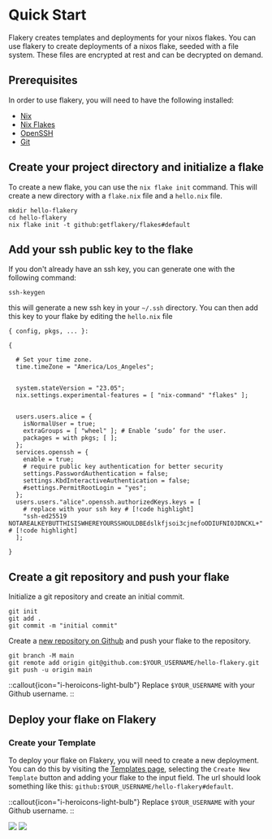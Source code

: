 # Quick Start

Flakery creates templates and deployments for your nixos flakes. You can use flakery to create deployments of a nixos flake, seeded with a file system. These files are encrypted at rest and can be decrypted on demand. 

## Prerequisites

In order to use flakery, you will need to have the following installed:

- [Nix](https://nixos.org/download.html)
- [Nix Flakes](https://nixos.wiki/wiki/Flakes)
- [OpenSSH](https://www.openssh.com/)
- [Git](https://git-scm.com/)

## Create your project directory and initialize a flake

To create a new flake, you can use the `nix flake init` command. This will create a new directory with a `flake.nix` file and a `hello.nix` file.

```shell
mkdir hello-flakery
cd hello-flakery
nix flake init -t github:getflakery/flakes#default
```

## Add your ssh public key to the flake

If you don't already have an ssh key, you can generate one with the following command:

```shell
ssh-keygen 
```

this will generate a new ssh key in your `~/.ssh` directory. You can then add this key to your flake by editing the `hello.nix` file 

```nix{26,27}
{ config, pkgs, ... }:

{

  # Set your time zone.
  time.timeZone = "America/Los_Angeles";


  system.stateVersion = "23.05"; 
  nix.settings.experimental-features = [ "nix-command" "flakes" ];


  users.users.alice = {
    isNormalUser = true;
    extraGroups = [ "wheel" ]; # Enable ‘sudo’ for the user.
    packages = with pkgs; [ ];
  };
  services.openssh = {
    enable = true;
    # require public key authentication for better security
    settings.PasswordAuthentication = false;
    settings.KbdInteractiveAuthentication = false;
    #settings.PermitRootLogin = "yes";
  };
  users.users."alice".openssh.authorizedKeys.keys = [
    # replace with your ssh key # [!code highlight]
    "ssh-ed25519 NOTAREALKEYBUTTHISISWHEREYOURSSHOULDBEdslkfjsoi3cjnefoODIUFNI0JDNCKL+" # [!code highlight]
  ];

}
```


## Create a git repository and push your flake

Initialize a git repository and create an initial commit. 

```shell
git init
git add .
git commit -m "initial commit"
```

Create a [new repository on Github](https://github.com/new) and push your flake to the repository. 

```shell
git branch -M main
git remote add origin git@github.com:$YOUR_USERNAME/hello-flakery.git
git push -u origin main
```

::callout{icon="i-heroicons-light-bulb"}
Replace `$YOUR_USERNAME` with your Github username.
::

## Deploy your flake on Flakery

### Create your Template 


To deploy your flake on Flakery, you will need to create a new deployment. You can do this by visiting the <a href='/dashboard/templates/' target='_blank'>Templates page</a>, selecting the `Create New Template` button and adding your flake to the input field. The url should look something like this: `github:$YOUR_USERNAME/hello-flakery#default`.

::callout{icon="i-heroicons-light-bulb"}
Replace `$YOUR_USERNAME` with your Github username.
::

<img srcset="/docs/image.png 100w" sizes="50px" src="image.png"/>


<img srcset="/docs/deployment-details.png 100w" sizes="50px" src="/docs/deployment-details.png"/>
